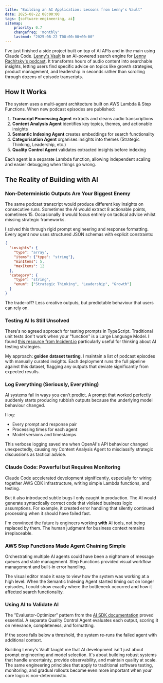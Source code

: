 ```yaml
---
title: "Building an AI Application: Lessons from Lenny's Vault"
date: 2025-08-22 08:00:00
tags: [software-engineering, ai]
sitemap:
    priority: 0.7
    changefreq: 'monthly'
    lastmod: "2025-08-22 T08:00:00+00:00"
---
```

I've just finished a side project built on top of AI APIs and in the main using Claude Code. [Lenny's Vault](https://lennysvault.com/) is an AI-powered search engine for [Lenny Rachitsky's podcast](https://www.lennysnewsletter.com/podcast). It transforms hours of audio content into searchable insights, letting users find specific advice on topics like growth strategies, product management, and leadership in seconds rather than scrolling through dozens of episode transcripts.

## How It Works

The system uses a multi-agent architecture built on AWS Lambda & Step Functions. When new podcast episodes are published:

1. **Transcript Processing Agent** extracts and cleans audio transcriptions
2. **Content Analysis Agent** identifies key topics, themes, and actionable insights
3. **Semantic Indexing Agent** creates embeddings for search functionality
4. **Categorisation Agent** organises insights into themes (Strategic Thinking, Leadership, etc.)
5. **Quality Control Agent** validates extracted insights before indexing

Each agent is a separate Lambda function, allowing independent scaling and easier debugging when things go wrong.

## The Reality of Building with AI

### Non-Deterministic Outputs Are Your Biggest Enemy

The same podcast transcript would produce different key insights on consecutive runs. Sometimes the AI would extract 8 actionable points, sometimes 15. Occasionally it would focus entirely on tactical advice whilst missing strategic frameworks.

I solved this through rigid prompt engineering and response formatting. Every agent now uses structured JSON schemas with explicit constraints:

```json
{
  "insights": {
    "type": "array",
    "items": {"type": "string"},
    "minItems": 5,
    "maxItems": 12
  },
  "category": {
    "type": "string",
    "enum": ["Strategic Thinking", "Leadership", "Growth"]
  }
}
```

The trade-off? Less creative outputs, but predictable behaviour that users can rely on.

### Testing AI Is Still Unsolved

There's no agreed approach for testing prompts in TypeScript. Traditional unit tests don't work when your "function" is a Large Language Model. I found [this resource from Incident.io](https://incident.io/building-with-ai/you-cant-vibe-code-a-prompt) particularly useful for thinking about AI testing strategies.

My approach: **golden dataset testing**. I maintain a list of podcast episodes with manually curated insights. Each deployment runs the full pipeline against this dataset, flagging any outputs that deviate significantly from expected results.

### Log Everything (Seriously, Everything)

AI systems fail in ways you can't predict. A prompt that worked perfectly suddenly starts producing rubbish outputs because the underlying model behaviour changed.

I log:
- Every prompt and response pair
- Processing times for each agent
- Model versions and timestamps

This verbose logging saved me when OpenAI's API behaviour changed unexpectedly, causing my Content Analysis Agent to misclassify strategic discussions as tactical advice.

### Claude Code: Powerful but Requires Monitoring

Claude Code accelerated development significantly, especially for wiring together AWS CDK infrastructure, writing simple Lambda functions, and testing.

But it also introduced subtle bugs I only caught in production. The AI would generate syntactically correct code that violated business logic assumptions. For example, it created error handling that silently continued processing when it should have failed fast.

I'm convinced the future is engineers working **with** AI tools, not being replaced by them. The human judgment for business context remains irreplaceable.

### AWS Step Functions Made Agent Chaining Simple

Orchestrating multiple AI agents could have been a nightmare of message queues and state management. Step Functions provided visual workflow management and built-in error handling.

The visual editor made it easy to view how the system was working at a high level. When the Semantic Indexing Agent started timing out on longer episodes, I could show exactly where the bottleneck occurred and how it affected search functionality.

### Using AI to Validate AI

The "Evaluator-Optimizer" pattern from the [AI SDK documentation](https://ai-sdk.dev/docs/foundations/agents#evaluator-optimizer) proved essential. A separate Quality Control Agent evaluates each output, scoring it on relevance, completeness, and formatting.

If the score falls below a threshold, the system re-runs the failed agent with additional context.

Building Lenny's Vault taught me that AI development isn't just about prompt engineering and model selection. It's about building robust systems that handle uncertainty, provide observability, and maintain quality at scale. The same engineering principles that apply to traditional software testing, monitoring, and gradual rollouts become even more important when your core logic is non-deterministic.
